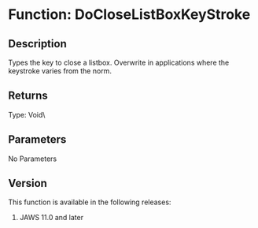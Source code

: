 # Function: DoCloseListBoxKeyStroke

## Description

Types the key to close a listbox. Overwrite in applications where the
keystroke varies from the norm.

## Returns

Type: Void\

## Parameters

No Parameters

## Version

This function is available in the following releases:

1.  JAWS 11.0 and later
